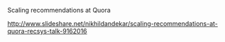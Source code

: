 Scaling recommendations at Quora

http://www.slideshare.net/nikhildandekar/scaling-recommendations-at-quora-recsys-talk-9162016
